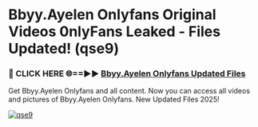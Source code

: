 # Bbyy.Ayelen Onlyfans Original Videos 0nlyFans Leaked - Files Updated! (qse9)

<h3>🔴 CLICK HERE 🌐==►► <a href="https://tinyurl.com/ms9xzufz" rel="nofollow">Bbyy.Ayelen Onlyfans Updated Files</a></h3>

Get Bbyy.Ayelen Onlyfans and all content. Now you can access all videos and pictures of Bbyy.Ayelen Onlyfans. New Updated Files 2025!

[![qse9](https://i.imgur.com/PQ7UWWw.gif)](https://tinyurl.com/ms9xzufz)
